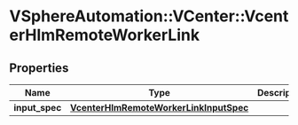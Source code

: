 # VSphereAutomation::VCenter::VcenterHlmRemoteWorkerLink

## Properties
Name | Type | Description | Notes
------------ | ------------- | ------------- | -------------
**input_spec** | [**VcenterHlmRemoteWorkerLinkInputSpec**](VcenterHlmRemoteWorkerLinkInputSpec.md) |  | 


